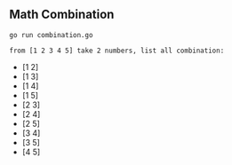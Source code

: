 
## Math Combination 
`go run combination.go`

`from [1 2 3 4 5] take 2 numbers, list all combination:`
- [1 2]
- [1 3]
- [1 4]
- [1 5]
- [2 3]
- [2 4]
- [2 5]
- [3 4]
- [3 5]
- [4 5]
